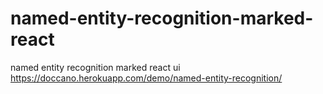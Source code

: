 # named-entity-recognition-marked-react
named entity recognition marked react ui
https://doccano.herokuapp.com/demo/named-entity-recognition/
